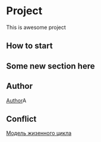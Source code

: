 # Project
This is awesome project
## How to start
## Some new section here
## Author
[Author](author.md)A
## Conflict
[Модель жизенного цикла](https://github.com/AlexLesnykh/project/wiki/%D0%9C%D0%BE%D0%B4%D0%B5%D0%BB%D1%8C-%D0%B6%D0%B8%D0%B7%D0%B5%D0%BD%D0%BD%D0%BE%D0%B3%D0%BE-%D1%86%D0%B8%D0%BA%D0%BB%D0%B0)
